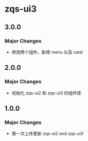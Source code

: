 # zqs-ui3

## 3.0.0

### Major Changes

- 修改两个组件，新增 menu 以及 card

## 2.0.0

### Major Changes

- 初始化 zqs-ui2 和 zqs-ui3 的组件库

## 1.0.0

### Major Changes

- 第一次上传更新 zqs-ui2 and zqs-ui3
